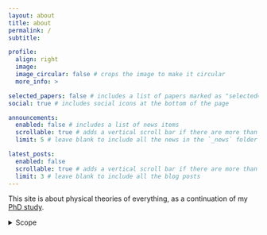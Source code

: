 ```yaml
---
layout: about
title: about
permalink: /
subtitle: 

profile:
  align: right
  image: 
  image_circular: false # crops the image to make it circular
  more_info: >

selected_papers: false # includes a list of papers marked as "selected={true}"
social: true # includes social icons at the bottom of the page

announcements:
  enabled: false # includes a list of news items
  scrollable: true # adds a vertical scroll bar if there are more than 3 news items
  limit: 5 # leave blank to include all the news in the `_news` folder

latest_posts:
  enabled: false
  scrollable: true # adds a vertical scroll bar if there are more than 3 new posts items
  limit: 3 # leave blank to include all the blog posts
---
```


This site is about physical theories of everything, as a continuation of my [PhD study](http://hdl.handle.net/10012/19734).

<details>

<summary>Scope</summary>

I take a theory of everything to contain at least the following components: 

#### 1. Dynamical law
What variables to use to describe the physical universe? What laws govern them? These are some main topics of **particle physics** and **quantum gravity**.

#### 2. Boundary condition
What boundary conditions to apply to in conjunction with the dynamical laws? This is a major topic of **quantum cosmology.**
  
#### 3. Empirical prescription
How to derive empirical predictions given the dynamical laws and bounary condition? This question is difficult in quantum physics because of the measurement problem, which is a major topic of **quantum foundations**.

</details>

